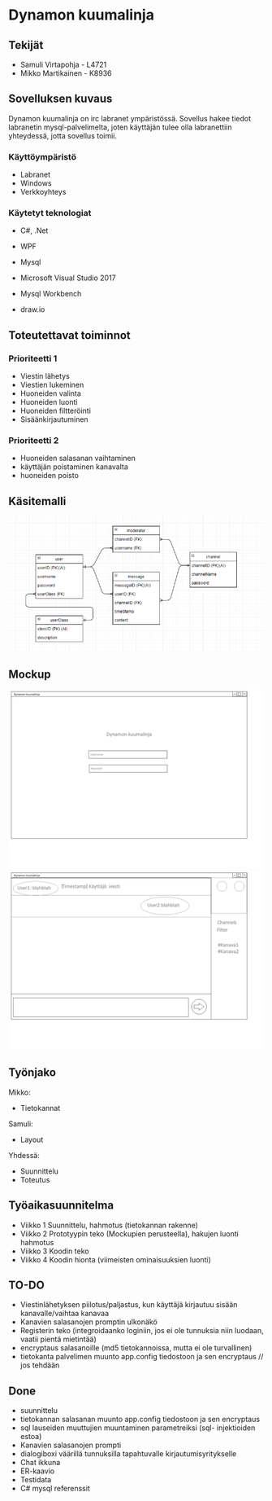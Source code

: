 # Dynamon kuumalinja

## Tekijät

* Samuli Virtapohja - L4721
* Mikko Martikainen - K8936

## Sovelluksen kuvaus

Dynamon kuumalinja on irc labranet ympäristössä. Sovellus hakee tiedot labranetin mysql-palvelimelta, joten käyttäjän tulee olla labranettiin yhteydessä, jotta sovellus toimii.

### Käyttöympäristö

* Labranet
* Windows
* Verkkoyhteys

### Käytetyt teknologiat

* C#, .Net
* WPF
* Mysql

* Microsoft Visual Studio 2017
* Mysql Workbench
* draw.io

## Toteutettavat toiminnot

### Prioriteetti 1

* Viestin lähetys
* Viestien lukeminen
* Huoneiden valinta
* Huoneiden luonti
* Huoneiden filtteröinti
* Sisäänkirjautuminen

### Prioriteetti 2

* Huoneiden salasanan vaihtaminen
* käyttäjän poistaminen kanavalta
* huoneiden poisto


## Käsitemalli

![](Suunnittelu/Images/kasitemalli.png)

## Mockup

![](Suunnittelu/Images/MockupLogin.png)
![](Suunnittelu/Images/MockupChat.png)


## Työnjako

Mikko:
- Tietokannat

Samuli:
- Layout

Yhdessä:
- Suunnittelu
- Toteutus

## Työaikasuunnitelma

- Viikko 1 Suunnittelu, hahmotus (tietokannan rakenne)
- Viikko 2 Prototyypin teko (Mockupien perusteella), hakujen luonti hahmotus
- Viikko 3 Koodin teko
- Viikko 4 Koodin hionta (viimeisten ominaisuuksien luonti)


## TO-DO

- Viestinlähetyksen piilotus/paljastus, kun käyttäjä kirjautuu sisään kanavalle/vaihtaa kanavaa
- Kanavien salasanojen promptin ulkonäkö
- Registerin teko (integroidaanko loginiin, jos ei ole tunnuksia niin luodaan, vaatii pientä mietintää)
- encryptaus salasanoille (md5 tietokannoissa, mutta ei ole turvallinen)
- tietokanta palvelimen muunto app.config tiedostoon ja sen encryptaus // jos tehdään



## Done

- suunnittelu
- tietokannan salasanan muunto app.config tiedostoon ja sen encryptaus
- sql lauseiden muuttujien muuntaminen parametreiksi (sql- injektioiden estoa)
- Kanavien salasanojen prompti
- dialogiboxi väärillä tunnuksilla tapahtuvalle kirjautumisyritykselle
- Chat ikkuna
- ER-kaavio
- Testidata
- C# mysql referenssit